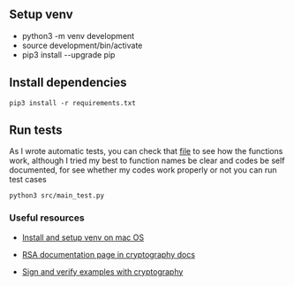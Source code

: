 ## Setup venv
* python3 -m venv development
* source development/bin/activate
* pip3 install --upgrade pip

## Install dependencies
`pip3 install -r requirements.txt`

## Run tests
As I wrote automatic tests, you can check that [file](./src/main_test.py) to see 
how the functions work, although I tried my best to function names
be clear and codes be self documented, for see whether my codes work
properly or not you can run test cases

`python3 src/main_test.py`

### Useful resources
* [Install and setup venv on mac OS](https://www.studytonight.com/post/python-virtual-environment-setup-on-mac-osx-easiest-way)

* [RSA documentation page in cryptography docs](https://cryptography.io/en/latest/hazmat/primitives/asymmetric/rsa)

* [Sign and verify examples with cryptography](https://gist.github.com/sirosen/ec4196fee9779e5de865b0d03f12f0c8)
